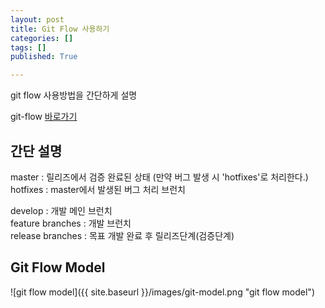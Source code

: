 ```yaml
---
layout: post
title: Git Flow 사용하기
categories: []
tags: []
published: True

---
```


git flow 사용방법을 간단하게 설명

git-flow [바로가기](http://danielkummer.github.io/git-flow-cheatsheet/index.ko_KR.html)

## 간단 설명
master : 릴리즈에서 검증 완료된 상태 (만약 버그 발생 시 'hotfixes'로 처리한다.)<br>
hotfixes : master에서 발생된 버그 처리 브런치<br>

develop : 개발 메인 브런치 <br>
feature branches : 개발 브런치 <br>
release branches : 목표 개발 완료 후 릴리즈단계(검증단계)<br>


## Git Flow Model

![git flow model]({{ site.baseurl }}/images/git-model.png "git flow model")